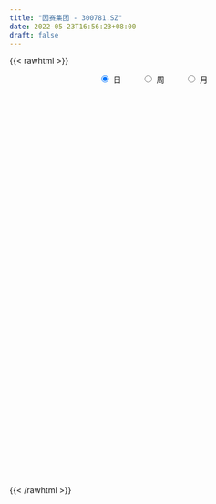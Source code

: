 ```yaml
---
title: "因赛集团 - 300781.SZ"
date: 2022-05-23T16:56:23+08:00
draft: false
---
```

{{< rawhtml >}}
    <div style="text-align: center">
        <label style="padding: 1rem;"><input style="margin-right: .5rem" type="radio" name="period" value="D" checked onclick="period_change(this)">日</label>
        <label style="padding: 1rem;"><input style="margin-right: .5rem" type="radio" name="period" value="W" onclick="period_change(this)">周</label>
        <label style="padding: 1rem;"><input style="margin-right: .5rem" type="radio" name="period" value="M" onclick="period_change(this)">月</label>
    </div>
    <div id="chart" style="height: 700px;"></div> 
    <script type="text/javascript">
        const D_v = [14647.26,13770.0,22452.0,18645.0,16822.53,12594.0,15016.0,22518.0,17051.0,24696.0,28380.0,22746.0,19597.0,20198.0,33618.0,51753.41,31594.0,21799.0,14322.0,20525.98,37368.24,63000.0,47942.08,36776.9,56245.88,36633.9,60465.2,71823.3,46840.37,34443.35,35597.4,25760.66,15380.9,26056.23,17090.8,17705.38,17744.81,19930.24,19584.76,22966.47,22444.14,14488.98,18751.26,26286.87,26888.29,67383.14,49041.2,34775.73,16958.8,19161.9,20157.1,37190.8,19161.06,15099.11,20490.2,12823.0,13852.7,12109.6,13905.1,11266.0,14078.4,12099.4,15223.42,13882.21,15981.3,13278.7,14017.07,14603.6,15443.06,20443.86,21484.8,14910.7,18925.5,13326.16,12282.1,14527.36,16449.3,47339.57,47294.34,33261.32,25462.75,23284.78,22954.08,23861.31,40525.5,26447.1,19484.4,13648.7,17881.72,10909.1,35510.6,21530.29,13127.0,27779.63,17766.53,18200.53,9009.7,14260.8,21502.9,29330.8,41692.98,59694.83,28754.5,51807.5,42045.8,29833.7,23940.43,44575.97,43106.66,85829.5,61471.6,35601.6,36331.9,97577.47,163785.8,103402.3,134149.8,103257.58,84190.3,88175.5,99564.14,71710.2,69806.4,53976.1,51458.9,67437.35,49447.0,84427.72,66195.12,62644.82,38458.0,46360.8,75202.8,41483.9,31632.5,31364.29,39410.19,43464.51,41405.59,38247.1,39313.94,26157.9,16295.9,21292.0,24901.6,38404.2,96341.4,91777.7,83519.14,53482.0,41954.7,34722.41,39360.5,44388.7,40471.6,29790.1,24232.0,22498.5,45429.49,29210.04,93696.6,57632.5,38230.1,38451.0,34372.3,168172.68,112078.2,90811.5,79661.73,73629.45,65545.64,36204.7,52481.8,37944.99,23533.1,39808.5,28423.7,36261.7,32458.14,25458.29,30003.4,32423.4,27970.5,48185.3,33813.0,30664.7,23222.0,30221.7,17836.9,22081.1,35301.9,23846.24,32920.3,18091.8,23812.0,18483.89,18114.74,17013.2,18434.94,17713.5,19553.9,28319.4,20293.2,16908.8,17523.5,18619.7,19034.1,19451.6,17660.1,15583.4,20815.8,17880.5,13828.8,40043.9,26220.8,46268.5,37154.09,28477.29,31358.94,31721.24,20412.2,23151.9,18248.3,14482.8,12736.6,9703.2,23190.2,13725.2,13265.3,12734.3,14409.7,10888.1,21229.42,20955.9,23919.72,18583.1,21660.2,15999.5,45760.23,70733.83,50833.03,44037.86,44935.34,25663.3,69276.69,147054.54,80511.44,51294.79,41341.97,41235.08]
const D_histogram = [0.0,-0.0220553846,0.0045367486,-0.0275142826,-0.0195930795,-0.0325672159,-0.0167150183,0.0070946865,0.0346340701,0.0757265519,0.1249463233,0.1401339661,0.1034681957,0.0977379371,0.1345068781,0.1265840523,0.0951859105,0.0549126905,0.0326203818,0.0315183942,0.0305631088,0.077830619,0.1022520561,0.0878663931,0.0956597643,0.0931154196,0.1178361065,0.1842467577,0.182903673,0.159169044,0.0699507745,-0.0072924105,-0.0474369428,-0.1272102143,-0.1565126205,-0.2097239589,-0.222323039,-0.1955364259,-0.1469366845,-0.1226155691,-0.1310999061,-0.1345136099,-0.1061838314,-0.0592009325,-0.0494415039,0.0214655492,0.0241863209,-0.0243247969,-0.0602289382,-0.0721719565,-0.075325983,-0.1536826501,-0.1911158762,-0.2470880735,-0.3386244155,-0.3530694286,-0.3240149087,-0.2640130782,-0.2005594381,-0.1454696196,-0.1364690252,-0.1418389866,-0.0975372777,-0.0452622189,0.0042677848,0.0328784768,0.0480789463,0.0737512085,0.0406554475,0.071922856,0.1028000614,0.095841867,0.1291331579,0.1390256468,0.1385221848,0.094837346,0.0797679724,0.1330201498,0.2106839656,0.2365557559,0.2453006768,0.243569648,0.2303408593,0.2221993351,0.2516283031,0.2144211248,0.1439293966,0.0967861108,0.0346190784,-0.0031520741,0.0050727975,-0.0170278881,-0.0460896782,-0.0159829049,-0.0211698479,-0.0698560557,-0.1054429107,-0.1785767456,-0.1286901007,-0.0384799705,0.0353486337,0.0834716511,0.0853283724,0.1721280808,0.2006504106,0.2232401064,0.2219112211,0.1802656255,0.1176752727,0.1406965314,0.0697075512,-0.0438792105,-0.116846064,0.1077724011,0.2637457732,0.3513236266,0.384259014,0.3937449403,0.3303407855,0.2716846251,0.296317594,0.2161109838,0.0853921385,0.0024232113,-0.1056235742,-0.1028685624,-0.163954012,-0.1025715585,-0.1435493364,-0.243656517,-0.2888678892,-0.2940904824,-0.2279942737,-0.2075722485,-0.1985064279,-0.1621197269,-0.1209957776,-0.0666572682,-0.1356443985,-0.145901506,-0.2046313857,-0.2710526471,-0.2941608333,-0.286324872,-0.2422593076,-0.1568219091,0.0078611101,0.1497452122,0.213400752,0.1833575275,0.1365860442,0.0942336764,0.0994143628,-0.0026801194,-0.1366602271,-0.2347892677,-0.2741358566,-0.3077746811,-0.2549608496,-0.1954581905,-0.0055251618,0.1177307549,0.1682144264,0.1292127272,0.1303235055,0.2564144772,0.334307264,0.3707633734,0.3867879382,0.4099828103,0.3187352201,0.240862632,0.0619492062,-0.0408688822,-0.12560856,-0.3046931173,-0.3956208746,-0.5156082802,-0.5136038559,-0.4602370263,-0.3904657264,-0.2959492295,-0.2316845868,-0.2230453847,-0.1987996925,-0.1994134109,-0.1634295431,-0.1717530557,-0.1604328892,-0.1191592621,-0.1573681023,-0.1390105768,-0.1828466968,-0.1895595691,-0.2060437262,-0.189027995,-0.1508381659,-0.1272002478,-0.0970398167,-0.0826582096,-0.1170225748,-0.1626410468,-0.1455427406,-0.1152264383,-0.1258152063,-0.1733259971,-0.1511102513,-0.0994131479,-0.0406556385,0.0176251634,0.0744263569,0.1111984994,0.1083468315,0.148847172,0.1668322927,0.2261799764,0.2420941058,0.2396097247,0.2430465759,0.251375153,0.2138969886,0.1447179624,0.0557752043,0.0330088154,-0.0135316598,-0.0361266332,-0.1151983612,-0.1212382016,-0.0904827746,-0.0642360508,-0.0860789724,-0.1086425467,-0.2138285135,-0.2709872488,-0.2925149258,-0.3384159533,-0.256017338,-0.1901127377,-0.0705592421,0.0784284986,0.1357678538,0.1502174563,0.1909297588,0.1893740952,0.3939100907,0.4785987204,0.4832771786,0.4492236051,0.3910166409,0.3523779073]
const D_fast = [0.0,-0.0275692308,0.0001570896,-0.0387725122,-0.035749579,-0.0568655194,-0.0451920764,-0.0196087,0.0165892012,0.0766133209,0.1570696731,0.2072908075,0.196492086,0.2151963117,0.2855919721,0.3093151594,0.3017134952,0.2751684479,0.2610312347,0.2678088456,0.2744943374,0.3412195024,0.3912039535,0.3987848887,0.430493201,0.4512277112,0.5054074248,0.6178797653,0.6622625989,0.6783202309,0.6065896551,0.5275233674,0.4755195994,0.3639437743,0.2955132131,0.1898708849,0.121691045,0.0995935517,0.1114591219,0.105126345,0.0638670316,0.0268249253,0.0286087459,0.0607914117,0.0581904643,0.1344639048,0.1432312566,0.0886389397,0.0376775638,0.0076915563,-0.0142939658,-0.1310712956,-0.2162834907,-0.3340277063,-0.5102201522,-0.6129325225,-0.6648817298,-0.6708831688,-0.6575693883,-0.6388469746,-0.6639636366,-0.7047933445,-0.6848759551,-0.6439164511,-0.5933195012,-0.55648919,-0.5292689839,-0.4851589195,-0.5080908187,-0.4588426962,-0.4022654754,-0.3852632031,-0.3196886227,-0.2750397221,-0.240912638,-0.2608881402,-0.2560155208,-0.1695083059,-0.0391734987,0.0458372306,0.1159073207,0.1750687039,0.21942513,0.2668334395,0.3591694833,0.3755675862,0.3410582071,0.3181114491,0.2645991863,0.2260400152,0.2355330862,0.2091754286,0.168591219,0.194702266,0.184222861,0.1180726393,0.0561250566,-0.0616529646,-0.0439388449,0.0366512926,0.1193170552,0.1883079854,0.2114967998,0.3413285285,0.4200134609,0.4984131833,0.5525621033,0.5559829141,0.5228113794,0.5810067709,0.5274446786,0.4028881142,0.3007097448,0.5522713101,0.7741811256,0.9495898855,1.0785900264,1.1865121878,1.2056932294,1.2149582253,1.3136705927,1.2874917284,1.1781209177,1.0957577934,0.9613051143,0.9383429856,0.836269033,0.8720085968,0.7951434848,0.6341221749,0.5166938305,0.4379486166,0.4470462569,0.41557522,0.3750144336,0.3708712028,0.3817462078,0.4194204001,0.3165221702,0.2697896862,0.1599019601,0.025717537,-0.0709308577,-0.1346761143,-0.1511753768,-0.1049434556,0.0617048411,0.2410252463,0.3580309741,0.3738271315,0.3612021593,0.3424082106,0.3724424877,0.2696779756,0.1015328111,-0.0552935464,-0.1631740994,-0.2737565943,-0.2846829752,-0.2740448637,-0.0854931254,0.06719548,0.1597327581,0.1530342407,0.1867258954,0.3769204864,0.5383900892,0.6675370419,0.7802585913,0.905949166,0.8943853807,0.8767284506,0.7133023265,0.6002670175,0.4841251997,0.228867363,0.0390343871,-0.2098550885,-0.3362516282,-0.3979440553,-0.4257891869,-0.4052599974,-0.3989165013,-0.4460386454,-0.4714928763,-0.5219599475,-0.5268334654,-0.578095242,-0.6068832978,-0.5953994862,-0.672950352,-0.6893454707,-0.7788932649,-0.8329960295,-0.9009911182,-0.9312323857,-0.9307520981,-0.938914242,-0.9330137651,-0.9392967103,-1.0029167192,-1.0891954529,-1.1084828318,-1.1069731391,-1.1490157087,-1.2398579988,-1.2554198159,-1.2285759994,-1.1799823996,-1.1172953069,-1.0418875242,-0.9773157569,-0.9530807169,-0.8753685833,-0.8156753894,-0.6997827117,-0.6233450558,-0.5659270057,-0.5017285105,-0.4305561452,-0.4145600625,-0.4475595981,-0.5225585551,-0.5370727402,-0.5869961303,-0.6186227621,-0.7264940803,-0.7628434711,-0.7547087378,-0.7445210266,-0.7878836914,-0.8376079023,-0.9962509974,-1.121156545,-1.2158129535,-1.3463179692,-1.3279236884,-1.3095472726,-1.2076335875,-1.0390387222,-0.9477574035,-0.895753437,-0.8073086947,-0.7615208346,-0.4585073164,-0.2541690065,-0.1286712537,-0.050418926,-0.0108717299,0.0385840133]
const D_slow = [0.0,-0.0055138462,-0.004379659,-0.0112582296,-0.0161564995,-0.0242983035,-0.0284770581,-0.0267033865,-0.0180448689,0.000886769,0.0321233498,0.0671568414,0.0930238903,0.1174583746,0.1510850941,0.1827311072,0.2065275848,0.2202557574,0.2284108528,0.2362904514,0.2439312286,0.2633888834,0.2889518974,0.3109184957,0.3348334367,0.3581122916,0.3875713183,0.4336330077,0.4793589259,0.5191511869,0.5366388806,0.5348157779,0.5229565422,0.4911539886,0.4520258335,0.3995948438,0.344014084,0.2951299776,0.2583958064,0.2277419142,0.1949669377,0.1613385352,0.1347925773,0.1199923442,0.1076319682,0.1129983555,0.1190449358,0.1129637365,0.097906502,0.0798635129,0.0610320171,0.0226113546,-0.0251676145,-0.0869396328,-0.1715957367,-0.2598630939,-0.340866821,-0.4068700906,-0.4570099501,-0.493377355,-0.5274946113,-0.562954358,-0.5873386774,-0.5986542321,-0.5975872859,-0.5893676668,-0.5773479302,-0.5589101281,-0.5487462662,-0.5307655522,-0.5050655368,-0.4811050701,-0.4488217806,-0.4140653689,-0.3794348227,-0.3557254862,-0.3357834931,-0.3025284557,-0.2498574643,-0.1907185253,-0.1293933561,-0.0685009441,-0.0109157293,0.0446341045,0.1075411803,0.1611464614,0.1971288106,0.2213253383,0.2299801079,0.2291920893,0.2304602887,0.2262033167,0.2146808971,0.2106851709,0.2053927089,0.187928695,0.1615679673,0.1169237809,0.0847512558,0.0751312631,0.0839684216,0.1048363343,0.1261684274,0.1692004476,0.2193630503,0.2751730769,0.3306508822,0.3757172885,0.4051361067,0.4403102396,0.4577371274,0.4467673247,0.4175558087,0.444498909,0.5104353523,0.598266259,0.6943310125,0.7927672475,0.8753524439,0.9432736002,1.0173529987,1.0713807446,1.0927287792,1.0933345821,1.0669286885,1.0412115479,1.0002230449,0.9745801553,0.9386928212,0.8777786919,0.8055617197,0.732039099,0.6750405306,0.6231474685,0.5735208615,0.5329909298,0.5027419854,0.4860776683,0.4521665687,0.4156911922,0.3645333458,0.296770184,0.2232299757,0.1516487577,0.0910839308,0.0518784535,0.053843731,0.0912800341,0.1446302221,0.190469604,0.224616115,0.2481745341,0.2730281248,0.272358095,0.2381930382,0.1794957213,0.1109617571,0.0340180869,-0.0297221256,-0.0785866732,-0.0799679636,-0.0505352749,-0.0084816683,0.0238215135,0.0564023899,0.1205060092,0.2040828252,0.2967736685,0.3934706531,0.4959663557,0.5756501607,0.6358658187,0.6513531202,0.6411358997,0.6097337597,0.5335604803,0.4346552617,0.3057531917,0.1773522277,0.0622929711,-0.0353234605,-0.1093107679,-0.1672319146,-0.2229932607,-0.2726931839,-0.3225465366,-0.3634039224,-0.4063421863,-0.4464504086,-0.4762402241,-0.5155822497,-0.5503348939,-0.5960465681,-0.6434364604,-0.6949473919,-0.7422043907,-0.7799139322,-0.8117139941,-0.8359739483,-0.8566385007,-0.8858941444,-0.9265544061,-0.9629400913,-0.9917467008,-1.0232005024,-1.0665320017,-1.1043095645,-1.1291628515,-1.1393267611,-1.1349204703,-1.1163138811,-1.0885142562,-1.0614275483,-1.0242157553,-0.9825076822,-0.9259626881,-0.8654391616,-0.8055367304,-0.7447750864,-0.6819312982,-0.6284570511,-0.5922775605,-0.5783337594,-0.5700815556,-0.5734644705,-0.5824961288,-0.6112957191,-0.6416052695,-0.6642259632,-0.6802849759,-0.701804719,-0.7289653556,-0.782422484,-0.8501692962,-0.9232980276,-1.0079020159,-1.0719063504,-1.1194345349,-1.1370743454,-1.1174672208,-1.0835252573,-1.0459708933,-0.9982384535,-0.9508949297,-0.8524174071,-0.732767727,-0.6119484323,-0.499642531,-0.4018883708,-0.313793894]
const D_data = [['2021-05-12', 20.0959, 20.2341, 19.7043, 20.4721],['2021-05-13', 20.0191, 19.8885, 19.8885, 20.4184],['2021-05-14', 20.1266, 20.5029, 20.1266, 21.0481],['2021-05-17', 20.357, 19.7426, 19.5967, 20.6411],['2021-05-18', 19.6966, 20.1573, 19.543, 20.618],['2021-05-19', 20.1496, 19.8578, 19.8271, 20.1573],['2021-05-20', 19.8578, 20.2034, 19.7043, 20.3109],['2021-05-21', 20.9406, 20.403, 20.3954, 21.4243],['2021-05-24', 19.7887, 20.6027, 19.7657, 20.8868],['2021-05-25', 20.8715, 21.002, 20.1957, 21.1786],['2021-05-26', 20.7716, 21.432, 20.7716, 21.4935],['2021-05-27', 21.3322, 21.2938, 21.0404, 21.5626],['2021-05-28', 21.1479, 20.6948, 20.6027, 21.2554],['2021-05-31', 20.81, 21.0634, 20.5105, 21.4013],['2021-06-01', 21.1249, 21.7929, 20.9252, 21.9158],['2021-06-02', 22.5839, 21.4397, 21.2554, 23.7971],['2021-06-03', 21.9004, 21.1556, 20.9713, 22.031],['2021-06-04', 20.9482, 20.9406, 20.6795, 21.2477],['2021-06-07', 20.9482, 21.0634, 20.81, 21.1095],['2021-06-08', 21.0634, 21.3245, 20.7332, 21.4935],['2021-06-09', 22.0, 21.38, 21.28, 22.01],['2021-06-10', 22.4, 22.19, 21.94, 23.6],['2021-06-11', 21.97, 22.21, 21.5, 22.68],['2021-06-15', 22.15, 21.87, 21.09, 22.15],['2021-06-16', 22.3, 22.25, 22.01, 23.5],['2021-06-17', 21.72, 22.26, 21.6, 22.29],['2021-06-18', 22.11, 22.8, 21.65, 23.31],['2021-06-21', 22.46, 23.75, 22.39, 24.62],['2021-06-22', 23.52, 23.29, 23.11, 24.18],['2021-06-23', 23.15, 23.15, 22.89, 23.54],['2021-06-24', 23.22, 22.19, 22.18, 23.22],['2021-06-25', 22.38, 21.99, 21.75, 22.4],['2021-06-28', 21.9, 22.19, 21.67, 22.2],['2021-06-29', 22.14, 21.37, 21.35, 22.2],['2021-06-30', 21.38, 21.66, 21.36, 21.8],['2021-07-01', 21.8, 21.05, 20.99, 21.83],['2021-07-02', 21.5, 21.26, 21.14, 21.77],['2021-07-05', 21.01, 21.67, 21.01, 21.78],['2021-07-06', 21.67, 22.05, 21.5, 22.07],['2021-07-07', 22.08, 21.87, 21.75, 22.6],['2021-07-08', 21.8, 21.43, 21.2, 22.06],['2021-07-09', 21.2, 21.38, 21.18, 21.5],['2021-07-12', 21.33, 21.77, 21.33, 21.91],['2021-07-13', 21.68, 22.16, 21.52, 22.3],['2021-07-14', 22.16, 21.82, 21.82, 22.5],['2021-07-15', 21.8, 22.81, 21.69, 23.44],['2021-07-16', 22.78, 22.19, 22.02, 23.46],['2021-07-19', 21.81, 21.44, 21.02, 21.81],['2021-07-20', 21.13, 21.35, 21.01, 21.39],['2021-07-21', 21.35, 21.48, 21.2, 21.85],['2021-07-22', 21.51, 21.5, 21.3, 21.8],['2021-07-23', 21.4, 20.25, 20.2, 21.5],['2021-07-26', 20.23, 20.31, 19.79, 20.54],['2021-07-27', 20.29, 19.64, 19.6, 20.43],['2021-07-28', 19.61, 18.54, 18.33, 19.88],['2021-07-29', 18.6, 18.91, 18.6, 19.13],['2021-07-30', 19.0, 19.18, 18.71, 19.3],['2021-08-02', 19.01, 19.52, 18.81, 19.66],['2021-08-03', 19.32, 19.65, 19.31, 19.88],['2021-08-04', 19.68, 19.66, 19.47, 19.86],['2021-08-05', 19.78, 19.07, 19.05, 19.8],['2021-08-06', 18.93, 18.71, 18.55, 19.24],['2021-08-09', 18.51, 19.26, 18.5, 19.34],['2021-08-10', 19.29, 19.48, 19.12, 19.58],['2021-08-11', 19.35, 19.62, 19.19, 19.85],['2021-08-12', 19.51, 19.5, 19.41, 19.78],['2021-08-13', 19.3, 19.4, 19.08, 19.66],['2021-08-16', 19.38, 19.61, 19.2, 19.68],['2021-08-17', 19.65, 18.82, 18.81, 19.66],['2021-08-18', 18.95, 19.59, 18.95, 19.61],['2021-08-19', 19.52, 19.75, 19.52, 20.12],['2021-08-20', 19.58, 19.35, 19.12, 19.67],['2021-08-23', 19.16, 19.95, 19.16, 19.95],['2021-08-24', 19.96, 19.82, 19.63, 19.99],['2021-08-25', 19.63, 19.77, 19.63, 20.09],['2021-08-26', 19.74, 19.15, 19.15, 19.75],['2021-08-27', 19.17, 19.37, 18.85, 19.47],['2021-08-30', 20.15, 20.37, 20.15, 21.17],['2021-08-31', 20.21, 21.13, 20.21, 21.98],['2021-09-01', 21.0, 20.91, 20.66, 21.76],['2021-09-02', 20.89, 20.96, 20.41, 21.12],['2021-09-03', 21.12, 21.03, 20.71, 21.29],['2021-09-06', 21.15, 21.03, 20.93, 21.7],['2021-09-07', 20.9, 21.22, 20.76, 21.3],['2021-09-08', 21.3, 21.95, 21.17, 22.18],['2021-09-09', 21.65, 21.3, 21.21, 21.76],['2021-09-10', 21.11, 20.76, 20.72, 21.53],['2021-09-13', 20.7, 20.86, 20.54, 21.14],['2021-09-14', 21.08, 20.46, 20.38, 21.1],['2021-09-15', 20.38, 20.54, 20.21, 20.75],['2021-09-16', 20.58, 21.07, 20.39, 21.93],['2021-09-17', 21.0, 20.68, 20.21, 21.0],['2021-09-22', 20.3, 20.46, 19.94, 20.67],['2021-09-23', 20.66, 21.21, 20.48, 21.7],['2021-09-24', 21.52, 20.85, 20.73, 21.52],['2021-09-27', 20.65, 20.15, 19.87, 20.85],['2021-09-28', 20.0, 20.04, 19.85, 20.21],['2021-09-29', 20.0, 19.18, 19.18, 20.2],['2021-09-30', 19.33, 20.55, 19.32, 20.67],['2021-10-08', 20.8, 21.38, 20.68, 21.65],['2021-10-11', 21.35, 21.63, 21.22, 22.08],['2021-10-12', 22.17, 21.7, 21.49, 23.38],['2021-10-13', 21.57, 21.34, 21.26, 22.1],['2021-10-14', 21.7, 22.77, 21.17, 22.95],['2021-10-15', 22.4, 22.53, 22.2, 23.18],['2021-10-18', 22.96, 22.8, 22.11, 22.99],['2021-10-19', 22.8, 22.78, 22.42, 23.24],['2021-10-20', 22.78, 22.37, 22.25, 23.75],['2021-10-21', 22.52, 22.0, 21.7, 22.88],['2021-10-22', 22.3, 23.13, 22.17, 24.24],['2021-10-25', 22.92, 21.97, 21.7, 23.0],['2021-10-26', 21.95, 21.01, 21.0, 21.95],['2021-10-27', 21.9, 21.01, 20.88, 22.1],['2021-10-28', 20.98, 25.21, 20.88, 25.21],['2021-10-29', 24.88, 25.6, 24.13, 26.6],['2021-11-01', 25.6, 25.73, 24.62, 25.96],['2021-11-02', 25.68, 25.76, 25.08, 27.82],['2021-11-03', 26.07, 26.0, 24.99, 27.13],['2021-11-04', 25.26, 25.35, 24.92, 25.76],['2021-11-05', 25.34, 25.45, 25.03, 26.17],['2021-11-08', 25.11, 26.77, 25.02, 26.77],['2021-11-09', 26.27, 25.66, 25.3, 26.27],['2021-11-10', 25.14, 24.73, 24.01, 25.14],['2021-11-11', 24.68, 24.94, 24.25, 25.2],['2021-11-12', 24.94, 24.22, 24.22, 25.17],['2021-11-15', 24.29, 25.39, 24.28, 25.57],['2021-11-16', 25.39, 24.47, 24.4, 25.39],['2021-11-17', 24.41, 26.04, 24.37, 26.88],['2021-11-18', 25.65, 24.85, 24.65, 26.35],['2021-11-19', 24.81, 23.7, 23.01, 24.81],['2021-11-22', 23.61, 23.9, 23.23, 23.9],['2021-11-23', 24.26, 24.14, 23.2, 24.33],['2021-11-24', 24.44, 25.09, 23.66, 25.99],['2021-11-25', 25.39, 24.67, 24.45, 25.47],['2021-11-26', 24.52, 24.53, 24.26, 25.25],['2021-11-29', 24.03, 24.93, 23.4, 25.09],['2021-11-30', 24.93, 25.16, 24.53, 25.45],['2021-12-01', 25.18, 25.58, 24.61, 25.78],['2021-12-02', 25.42, 23.98, 23.9, 25.65],['2021-12-03', 23.97, 24.45, 23.97, 25.76],['2021-12-06', 24.28, 23.57, 23.28, 25.17],['2021-12-07', 23.68, 22.99, 22.8, 23.8],['2021-12-08', 22.99, 23.1, 22.68, 23.48],['2021-12-09', 23.13, 23.24, 22.96, 23.8],['2021-12-10', 23.41, 23.64, 23.01, 23.88],['2021-12-13', 23.67, 24.36, 23.51, 24.66],['2021-12-14', 24.25, 25.98, 24.25, 26.45],['2021-12-15', 25.6, 26.6, 25.59, 27.2],['2021-12-16', 26.6, 26.34, 26.0, 27.97],['2021-12-17', 27.2, 25.44, 25.01, 27.32],['2021-12-20', 25.48, 25.18, 25.0, 26.3],['2021-12-21', 24.9, 25.12, 24.9, 25.87],['2021-12-22', 25.13, 25.73, 24.91, 26.07],['2021-12-23', 25.43, 24.2, 24.16, 25.61],['2021-12-24', 24.48, 23.14, 23.04, 24.78],['2021-12-27', 23.22, 22.84, 22.2, 23.28],['2021-12-28', 22.78, 23.02, 22.78, 23.38],['2021-12-29', 23.03, 22.67, 22.42, 23.03],['2021-12-30', 22.7, 23.58, 22.7, 24.27],['2021-12-31', 23.9, 23.78, 23.27, 24.1],['2022-01-04', 24.5, 26.0, 23.85, 27.1],['2022-01-05', 25.98, 26.05, 25.22, 26.3],['2022-01-06', 26.26, 25.72, 25.59, 26.6],['2022-01-07', 25.71, 24.75, 24.56, 26.54],['2022-01-10', 24.8, 25.26, 23.89, 25.65],['2022-01-11', 25.53, 27.34, 25.53, 30.31],['2022-01-12', 28.1, 27.55, 26.44, 28.3],['2022-01-13', 28.02, 27.66, 27.45, 28.97],['2022-01-14', 27.49, 27.9, 27.07, 28.84],['2022-01-17', 27.83, 28.48, 26.88, 28.68],['2022-01-18', 28.0, 27.23, 27.0, 28.48],['2022-01-19', 27.0, 27.25, 26.72, 28.04],['2022-01-20', 27.23, 25.5, 25.4, 27.4],['2022-01-21', 25.5, 25.79, 25.26, 26.77],['2022-01-24', 25.4, 25.53, 25.11, 25.92],['2022-01-25', 25.63, 23.54, 23.54, 25.66],['2022-01-26', 24.14, 23.7, 23.15, 24.37],['2022-01-27', 23.73, 22.45, 22.38, 23.93],['2022-01-28', 22.63, 23.28, 22.55, 23.6],['2022-02-07', 23.89, 23.7, 22.87, 24.35],['2022-02-08', 23.82, 23.9, 23.19, 24.0],['2022-02-09', 24.04, 24.37, 23.63, 24.45],['2022-02-10', 24.26, 24.19, 23.8, 24.45],['2022-02-11', 25.12, 23.48, 23.1, 25.66],['2022-02-14', 23.05, 23.56, 22.9, 23.8],['2022-02-15', 23.4, 23.11, 22.7, 23.79],['2022-02-16', 23.27, 23.47, 23.12, 23.65],['2022-02-17', 23.58, 22.8, 22.67, 23.58],['2022-02-18', 22.71, 22.86, 22.45, 22.94],['2022-02-21', 22.74, 23.2, 22.66, 23.38],['2022-02-22', 23.06, 22.03, 21.88, 23.14],['2022-02-23', 22.15, 22.49, 22.15, 22.59],['2022-02-24', 22.3, 21.43, 21.01, 22.66],['2022-02-25', 21.7, 21.52, 21.42, 21.99],['2022-02-28', 21.76, 21.08, 20.69, 21.78],['2022-03-01', 21.0, 21.24, 20.93, 21.35],['2022-03-02', 21.08, 21.41, 21.0, 21.58],['2022-03-03', 21.63, 21.17, 20.95, 21.64],['2022-03-04', 21.17, 21.19, 20.91, 21.4],['2022-03-07', 21.19, 20.92, 20.6, 21.32],['2022-03-08', 20.71, 20.05, 19.95, 21.07],['2022-03-09', 20.18, 19.45, 18.82, 20.2],['2022-03-10', 19.75, 19.9, 19.75, 20.27],['2022-03-11', 19.61, 19.95, 19.27, 20.04],['2022-03-14', 19.95, 19.25, 19.15, 19.95],['2022-03-15', 19.18, 18.36, 18.36, 19.29],['2022-03-16', 18.65, 18.88, 18.12, 18.98],['2022-03-17', 19.07, 19.19, 19.01, 19.44],['2022-03-18', 19.16, 19.36, 19.08, 19.44],['2022-03-21', 19.36, 19.5, 19.24, 19.68],['2022-03-22', 19.5, 19.67, 19.16, 19.7],['2022-03-23', 19.68, 19.59, 19.37, 19.72],['2022-03-24', 19.5, 19.12, 19.08, 19.5],['2022-03-25', 19.2, 19.72, 19.2, 20.36],['2022-03-28', 19.39, 19.58, 19.21, 20.04],['2022-03-29', 19.65, 20.33, 19.6, 20.9],['2022-03-30', 20.33, 20.05, 19.76, 20.34],['2022-03-31', 19.98, 19.93, 19.73, 20.24],['2022-04-01', 19.85, 20.09, 19.6, 20.42],['2022-04-06', 19.92, 20.28, 19.91, 20.76],['2022-04-07', 20.2, 19.72, 19.67, 20.37],['2022-04-08', 19.6, 19.09, 18.93, 19.88],['2022-04-11', 19.23, 18.41, 18.3, 19.23],['2022-04-12', 18.57, 18.89, 18.29, 18.9],['2022-04-13', 18.93, 18.33, 18.19, 18.94],['2022-04-14', 18.25, 18.34, 18.25, 18.69],['2022-04-15', 18.3, 17.21, 17.1, 18.54],['2022-04-18', 17.27, 17.71, 16.77, 17.74],['2022-04-19', 17.6, 18.06, 17.6, 18.19],['2022-04-20', 18.27, 18.0, 17.77, 18.45],['2022-04-21', 17.7, 17.25, 17.21, 18.1],['2022-04-22', 17.25, 16.94, 16.83, 17.34],['2022-04-25', 16.89, 15.32, 15.32, 16.89],['2022-04-26', 15.35, 15.17, 14.94, 15.85],['2022-04-27', 13.84, 15.05, 13.84, 15.09],['2022-04-28', 14.82, 14.17, 14.06, 15.09],['2022-04-29', 14.36, 15.49, 14.36, 15.68],['2022-05-05', 15.45, 15.35, 14.86, 15.5],['2022-05-06', 14.86, 16.26, 14.69, 16.75],['2022-05-09', 17.33, 17.2, 16.13, 17.88],['2022-05-10', 16.32, 16.54, 16.15, 16.63],['2022-05-11', 16.3, 16.16, 16.13, 16.72],['2022-05-12', 15.95, 16.63, 15.8, 16.9],['2022-05-13', 16.46, 16.22, 16.13, 16.68],['2022-05-16', 16.29, 19.46, 16.25, 19.46],['2022-05-17', 19.86, 18.98, 18.8, 21.35],['2022-05-18', 19.28, 18.51, 18.35, 19.65],['2022-05-19', 18.09, 18.24, 17.56, 18.37],['2022-05-20', 18.44, 17.96, 17.81, 18.48],['2022-05-23', 18.1, 18.19, 17.84, 18.4]]
const W_v = [260.28,3188.55,542070.0599999999,591397.24,368250.55,239594.0,216177.85,190805.39,181160.54,352728.47,208706.22,262633.79,213233.13,156552.87,132005.17,281979.96,359150.85,40479.66,205159.42,201911.05,93704.73,102799.15,114185.41,197536.65,124535.03,91611.59,118139.77,169439.19,244838.0,121958.59,133612.28,284314.33,119615.66,64147.52,88800.77,75677.19,108317.94,90811.66,66719.02,84382.66,73629.73,65026.43,48490.85,49980.75,51840.48,73887.84,142350.02,87689.33,188681.98,201675.61,70773.1,207560.56,178203.4,255816.07,72565.38,88653.22,166139.6,145999.64,115139.05,137607.85,150510.16,51349.7,54042.7,67225.54,125439.76,196340.99,187306.31,104283.51,24835.6,7215.0,110351.56,620074.49,687555.5299999999,653108.47,465652.47,333969.01,259299.27,245599.42,261118.56,262403.36,155000.84,94653.08,146427.0,177893.88,384722.6800000001,336123.22,280085.88,138082.6,71020.66,145637.76,186556.66,212079.27,137747.08,129728.59,104944.0,131802.27,242162.27,168084.0,97310.4,23625.0,78454.01,85595.53,112470.0,158962.41,183158.3,190121.88,214465.08,93978.12,99414.59,188350.76,128244.33,81426.07,63458.5,72382.7,86886.02,75510.42,176642.76,133272.39,99480.41,58673.16,62973.93,29330.8,223995.61,227286.26,394768.37,513175.48,346515.74,330152.01,233138.0,193891.68,127961.34,363524.44,200897.91,151160.13,228010.2,485096.41,265806.58,160485.14,164040.89,135758.3,132241.34,95858.77,102788.8,92289.0,108152.4,169479.62,75285.34,78361.1,65022.6,106348.34,61759.73,236203.36,389479.4300000001,41235.08]
const W_histogram = [0.0,0.6992501425,1.6960997966,1.9798213,2.0530337269,1.7313768305,1.2410308581,0.7837229041,0.4626169219,0.3114217383,0.0613755852,0.0061676527,-0.2630899083,-0.3646857805,-0.3598430083,-0.2925385005,-0.2312567571,-0.2389639222,-0.0884099387,-0.3126482421,-0.5042395931,-0.7882882602,-0.7641540312,-0.8130806268,-0.7612795516,-0.8079218626,-0.7031942277,-0.5824319631,-0.3938387628,-0.4598367819,-0.2949561551,-0.098948168,-0.0419195802,-0.1449727537,-0.3723237928,-0.4983663771,-0.425653472,-0.5752981368,-0.4901384855,-0.5667970599,-0.6436900909,-0.6422310894,-0.6613298475,-0.6061192782,-0.5262866206,-0.3877772456,-0.1940424372,-0.0260208231,0.2285803815,0.1196401143,0.064218437,0.1989006739,0.3138158094,0.3419489123,0.3178188375,0.3320349712,0.4174574897,0.3157711315,0.3287060248,0.3867459563,0.3530293548,0.2842326529,0.2155140452,0.2239584913,0.2665783426,0.1709641233,0.2736363849,0.2338833106,0.1250272619,0.090503621,0.197774971,1.4306846264,2.3926648853,2.350253133,1.6933114983,1.2345552277,0.7404189321,0.4105283552,0.219054935,-0.4602654326,-1.0078344079,-1.3560644574,-1.7025669622,-1.718685423,-1.5739281638,-1.4901337896,-1.4837728745,-1.4812372117,-1.2970286769,-1.1492411742,-0.909834424,-0.7832336632,-0.5861550241,-0.4185830223,-0.3042921562,-0.144404276,0.030624258,0.0495634457,-0.0167097541,-0.00400042,0.0462926922,0.0835772679,0.1355607155,0.19078749,0.3100409577,0.4191092856,0.425776259,0.3720455364,0.3366724085,0.3579266267,0.2372452244,0.0889082811,-0.0308985935,-0.0524439852,-0.0583770789,-0.0496133743,0.0726766383,0.136378361,0.1718332513,0.2032877436,0.2001283315,0.2470970435,0.3428813834,0.4283600286,0.6212610444,0.7027618721,0.6396419987,0.5330381875,0.4897067787,0.4291145752,0.3133150498,0.3348330413,0.1788754095,0.1070712905,0.1125928455,0.3051570711,0.2684850577,0.0639156211,-0.0623646075,-0.1851432018,-0.3448175218,-0.454005227,-0.5828644043,-0.6744883211,-0.6758067447,-0.6182758439,-0.6128962153,-0.6952486325,-0.7239416955,-0.7911528109,-0.7355045665,-0.6557835726,-0.4500632469,-0.2714920676]
const W_fast = [0.0,0.8740626781,2.2949372814,3.0736141098,3.6600849684,3.7712722797,3.5911840218,3.3298067938,3.1243550421,3.0510152931,2.8163130363,2.762647017,2.4276169789,2.2348496615,2.1497316817,2.1439015643,2.1473691184,2.0799209728,2.2083724716,1.9059721077,1.5883208584,1.1072001263,0.9402958475,0.6880990952,0.5495802825,0.3009575058,0.2298865838,0.2050408577,0.2951743673,0.1142171527,0.2053587406,0.3766296857,0.4231783785,0.2838820167,-0.0365499707,-0.2871841492,-0.3208846121,-0.6143538112,-0.6517287812,-0.8700866206,-1.1079021744,-1.2670009452,-1.4514321652,-1.5477514154,-1.599490413,-1.5579253495,-1.4127011504,-1.2511847419,-0.939438442,-1.0184686806,-1.0578357487,-0.8734283433,-0.6800592554,-0.5664389244,-0.5111142899,-0.4138894133,-0.2241025225,-0.2468460977,-0.1517346983,0.0029917223,0.0575324595,0.0597939208,0.0449538244,0.1093878933,0.2186523303,0.1657791419,0.3368604997,0.355578253,0.2779790198,0.2660812842,0.422796377,2.0133771889,3.5735236691,4.1186752001,3.88506144,3.7349439762,3.4259124137,3.1986539256,3.0619442391,2.2675575134,1.4680299361,0.7807837723,0.0086395269,-0.4371502896,-0.6858750714,-0.9746141445,-1.3391964481,-1.7069700882,-1.8470187226,-1.9865415134,-1.9745933693,-2.0438010243,-1.9932611412,-1.9303348949,-1.8921170679,-1.7683302568,-1.5856456582,-1.5543156091,-1.6247662475,-1.6130570183,-1.5511907331,-1.4930118403,-1.4071382139,-1.3042145669,-1.1074508597,-0.8936052104,-0.7804941723,-0.7412135108,-0.6924185365,-0.5816826617,-0.6430527579,-0.769162631,-0.8966941539,-0.931350542,-0.9518779053,-0.9555175444,-0.8150583722,-0.7172620592,-0.6388488561,-0.5565724279,-0.5096997571,-0.4009567842,-0.2194520985,-0.0268834461,0.3213328308,0.5785241265,0.6753147528,0.7019704885,0.7810657744,0.8277522147,0.7902814517,0.8955077035,0.7842689241,0.7392326278,0.7729023941,1.0417558875,1.0722051385,0.8836146071,0.7417432266,0.5726788319,0.3268001314,0.1041111196,-0.1704641589,-0.4307101559,-0.6009802657,-0.6980183259,-0.8458627511,-1.1020273265,-1.3117058134,-1.5767051314,-1.7049330287,-1.789157928,-1.695953414,-1.5852552516]
const W_slow = [0.0,0.1748125356,0.5988374848,1.0937928098,1.6070512415,2.0398954491,2.3501531637,2.5460838897,2.6617381202,2.7395935547,2.754937451,2.7564793642,2.6907068872,2.599535442,2.50957469,2.4364400648,2.3786258755,2.318884895,2.2967824103,2.2186203498,2.0925604515,1.8954883865,1.7044498787,1.501179722,1.3108598341,1.1088793684,0.9330808115,0.7874728207,0.6890131301,0.5740539346,0.5003148958,0.4755778538,0.4650979587,0.4288547703,0.3357738221,0.2111822278,0.1047688598,-0.0390556744,-0.1615902957,-0.3032895607,-0.4642120834,-0.6247698558,-0.7901023177,-0.9416321372,-1.0732037924,-1.1701481038,-1.2186587131,-1.2251639189,-1.1680188235,-1.1381087949,-1.1220541857,-1.0723290172,-0.9938750648,-0.9083878368,-0.8289331274,-0.7459243846,-0.6415600122,-0.5626172293,-0.4804407231,-0.383754234,-0.2954968953,-0.2244387321,-0.1705602208,-0.114570598,-0.0479260123,-0.0051849815,0.0632241148,0.1216949424,0.1529517579,0.1755776632,0.2250214059,0.5826925625,1.1808587838,1.7684220671,2.1917499417,2.5003887486,2.6854934816,2.7881255704,2.8428893041,2.727822946,2.475864344,2.1368482297,1.7112064891,1.2815351334,0.8880530924,0.515519645,0.1445764264,-0.2257328765,-0.5499900457,-0.8373003393,-1.0647589453,-1.2605673611,-1.4071061171,-1.5117518727,-1.5878249117,-1.6239259807,-1.6162699162,-1.6038790548,-1.6080564933,-1.6090565983,-1.5974834253,-1.5765891083,-1.5426989294,-1.4950020569,-1.4174918175,-1.3127144961,-1.2062704313,-1.1132590472,-1.0290909451,-0.9396092884,-0.8802979823,-0.858070912,-0.8657955604,-0.8789065567,-0.8935008264,-0.90590417,-0.8877350105,-0.8536404202,-0.8106821074,-0.7598601715,-0.7098280886,-0.6480538277,-0.5623334819,-0.4552434747,-0.2999282136,-0.1242377456,0.0356727541,0.168932301,0.2913589957,0.3986376395,0.4769664019,0.5606746622,0.6053935146,0.6321613372,0.6603095486,0.7365988164,0.8037200808,0.8196989861,0.8041078342,0.7578220337,0.6716176533,0.5581163465,0.4124002455,0.2437781652,0.074826479,-0.079742482,-0.2329665358,-0.4067786939,-0.5877641178,-0.7855523205,-0.9694284622,-1.1333743553,-1.2458901671,-1.313763184]
const W_data = [['2019-06-06', 14.951, 17.9352, 14.951, 17.9352],['2019-06-14', 19.7287, 28.8922, 19.7287, 28.8922],['2019-06-21', 31.7784, 38.2442, 31.7784, 40.0075],['2019-06-28', 38.1989, 34.3783, 34.3783, 40.4521],['2019-07-05', 35.4936, 34.5215, 32.63, 36.5712],['2019-07-12', 34.0995, 30.6782, 29.9171, 34.205],['2019-07-19', 30.2185, 27.8674, 27.6639, 32.2381],['2019-07-26', 28.0332, 26.8726, 25.3806, 28.1311],['2019-08-02', 26.9706, 27.3399, 25.2374, 28.1688],['2019-08-09', 27.6262, 28.8847, 26.639, 33.0294],['2019-08-16', 28.5154, 27.0987, 26.6616, 30.1432],['2019-08-23', 27.4303, 29.1334, 26.7596, 30.8968],['2019-08-30', 27.9578, 25.8553, 25.7724, 30.3693],['2019-09-06', 25.471, 27.0761, 25.3278, 27.3549],['2019-09-12', 27.1213, 28.2216, 27.0912, 28.3271],['2019-09-20', 28.3346, 29.2916, 26.7973, 31.6277],['2019-09-27', 28.9224, 29.6986, 27.4981, 33.6624],['2019-09-30', 29.3896, 29.1258, 28.7867, 30.8063],['2019-10-11', 29.4951, 31.6956, 28.1613, 32.0648],['2019-10-18', 31.4996, 26.9587, 26.6918, 32.0874],['2019-10-25', 26.8291, 26.219, 25.6622, 27.2866],['2019-11-01', 26.0054, 23.5345, 23.0159, 26.8062],['2019-11-08', 23.5498, 26.3257, 23.3057, 26.3257],['2019-11-15', 25.1665, 24.9378, 24.8462, 26.9968],['2019-11-22', 25.1665, 25.7766, 24.3277, 26.3028],['2019-11-29', 25.9215, 24.0989, 23.1837, 26.1808],['2019-12-06', 24.2056, 25.6928, 23.5422, 26.0817],['2019-12-13', 25.4563, 26.1122, 25.3267, 27.2256],['2019-12-20', 26.3867, 27.5154, 25.769, 29.2084],['2019-12-27', 26.9206, 24.4039, 22.8405, 27.1646],['2020-01-03', 24.6175, 27.34, 24.0226, 28.9339],['2020-01-10', 26.9053, 28.6212, 26.8367, 30.9472],['2020-01-17', 28.9644, 27.5764, 27.4849, 29.6126],['2020-01-23', 27.5688, 25.4335, 25.2504, 28.0416],['2020-02-07', 22.8939, 22.8253, 20.6061, 23.4888],['2020-02-14', 22.8177, 22.8253, 22.4974, 23.5498],['2020-02-21', 22.8024, 24.8234, 22.8024, 25.7461],['2020-02-28', 24.9759, 21.4297, 21.3839, 25.3648],['2020-03-06', 21.5822, 23.7557, 21.5822, 24.015],['2020-03-13', 23.8014, 21.2924, 20.9874, 24.0074],['2020-03-20', 21.4144, 20.3315, 19.1266, 21.6509],['2020-03-27', 19.8282, 20.5145, 19.5003, 20.934],['2020-04-03', 20.1332, 19.5841, 19.302, 20.1332],['2020-04-10', 19.9044, 19.9807, 19.8282, 20.8654],['2020-04-17', 20.1409, 20.057, 19.5003, 20.8501],['2020-04-24', 20.1714, 20.8577, 19.7977, 21.6509],['2020-04-30', 20.2095, 22.0474, 19.1876, 22.4897],['2020-05-08', 21.7576, 22.444, 21.5822, 23.1837],['2020-05-15', 22.444, 24.5869, 21.6509, 24.9759],['2020-05-22', 24.5869, 20.4002, 20.3239, 26.5545],['2020-05-29', 20.6213, 20.5374, 19.8816, 21.1475],['2020-06-05', 20.7052, 23.0846, 20.7052, 24.1751],['2020-06-12', 22.8024, 23.5727, 22.2609, 25.1665],['2020-06-19', 23.3896, 23.0007, 22.7261, 27.3019],['2020-06-24', 22.8177, 22.4974, 22.4058, 23.2829],['2020-07-03', 22.7185, 23.0998, 22.0398, 23.2295],['2020-07-10', 22.9626, 24.4649, 22.9626, 25.1665],['2020-07-17', 24.3124, 22.2838, 22.2686, 25.8529],['2020-07-24', 22.444, 23.6642, 22.2609, 24.8539],['2020-07-31', 23.4125, 24.648, 22.505, 25.0979],['2020-08-07', 24.9567, 23.8125, 23.4209, 25.8628],['2020-08-14', 23.8509, 23.3134, 22.461, 24.0736],['2020-08-21', 23.4132, 23.1137, 22.7298, 24.1734],['2020-08-28', 23.3441, 24.0736, 22.269, 24.0736],['2020-09-04', 23.943, 24.8261, 23.1905, 25.5326],['2020-09-11', 24.8261, 23.1214, 22.054, 27.245],['2020-09-18', 23.4132, 25.809, 23.0369, 27.1836],['2020-09-25', 26.3235, 24.4115, 23.8048, 26.9302],['2020-09-30', 24.0813, 23.3057, 23.2596, 24.4499],['2020-10-09', 23.4593, 23.9584, 23.4593, 24.0045],['2020-10-16', 24.0275, 26.0778, 23.9968, 26.9609],['2020-10-23', 25.7937, 44.5381, 25.5249, 49.1378],['2020-10-30', 42.3112, 48.7615, 41.405, 49.7751],['2020-11-06', 47.6173, 40.783, 35.2081, 49.9901],['2020-11-13', 39.2933, 33.0887, 32.7124, 42.3803],['2020-11-20', 33.1117, 34.0563, 31.5452, 36.1603],['2020-11-27', 32.7662, 32.1903, 31.2995, 34.8318],['2020-12-04', 32.413, 32.866, 30.7082, 34.0946],['2020-12-11', 32.7508, 33.8412, 31.1075, 34.2789],['2020-12-18', 33.2807, 25.6631, 25.379, 33.511],['2020-12-25', 25.6555, 23.7664, 23.2673, 25.9703],['2020-12-31', 23.7587, 23.2135, 22.6069, 23.7664],['2021-01-08', 23.2212, 20.3954, 19.6121, 23.6128],['2021-01-15', 20.2571, 22.3919, 18.2376, 22.3919],['2021-01-22', 23.0369, 23.5898, 21.2093, 25.7553],['2021-01-29', 23.8202, 22.3151, 21.8851, 27.1298],['2021-02-05', 22.3151, 20.4414, 20.0037, 24.0429],['2021-02-10', 19.7119, 19.2205, 18.5831, 20.5105],['2021-02-19', 19.7887, 20.8331, 19.7119, 20.9713],['2021-02-26', 20.6795, 20.1957, 19.8809, 21.8006],['2021-03-05', 20.2187, 21.432, 20.2187, 22.653],['2021-03-12', 21.3706, 20.165, 19.9653, 22.5301],['2021-03-19', 20.2111, 21.1863, 19.4432, 22.2076],['2021-03-26', 21.1633, 21.194, 20.6488, 22.4149],['2021-04-02', 21.2093, 20.7793, 19.6659, 21.4858],['2021-04-09', 20.7793, 21.6854, 20.4798, 22.4072],['2021-04-16', 21.9772, 22.5071, 21.194, 23.5821],['2021-04-23', 22.6069, 20.8791, 20.8715, 23.5745],['2021-04-30', 20.6564, 19.4662, 19.2435, 21.025],['2021-05-07', 19.2128, 20.0728, 19.2128, 20.0805],['2021-05-14', 19.8041, 20.5029, 19.7043, 21.0481],['2021-05-21', 20.357, 20.403, 19.543, 21.4243],['2021-05-28', 19.7887, 20.6948, 19.7657, 21.5626],['2021-06-04', 20.81, 20.9406, 20.5105, 23.7971],['2021-06-11', 20.9482, 22.21, 20.7332, 23.6],['2021-06-18', 22.15, 22.8, 21.09, 23.5],['2021-06-25', 22.46, 21.99, 21.75, 24.62],['2021-07-02', 21.9, 21.26, 20.99, 22.2],['2021-07-09', 21.01, 21.38, 21.01, 22.6],['2021-07-16', 21.33, 22.19, 21.33, 23.46],['2021-07-23', 21.81, 20.25, 20.2, 21.85],['2021-07-30', 20.23, 19.18, 18.33, 20.54],['2021-08-06', 19.01, 18.71, 18.55, 19.88],['2021-08-13', 18.51, 19.4, 18.5, 19.85],['2021-08-20', 19.38, 19.35, 18.81, 20.12],['2021-08-27', 19.16, 19.37, 18.85, 20.09],['2021-09-03', 20.15, 21.03, 20.15, 21.98],['2021-09-10', 21.15, 20.76, 20.72, 22.18],['2021-09-17', 20.7, 20.68, 20.21, 21.93],['2021-09-24', 20.3, 20.85, 19.94, 21.7],['2021-09-30', 20.65, 20.55, 19.18, 20.85],['2021-10-08', 20.8, 21.38, 20.68, 21.65],['2021-10-15', 21.35, 22.53, 21.17, 23.38],['2021-10-22', 22.96, 23.13, 21.7, 24.24],['2021-10-29', 22.92, 25.6, 20.88, 26.6],['2021-11-05', 25.6, 25.45, 24.62, 27.82],['2021-11-12', 25.11, 24.22, 24.01, 26.77],['2021-11-19', 24.29, 23.7, 23.01, 26.88],['2021-11-26', 23.61, 24.53, 23.2, 25.99],['2021-12-03', 24.03, 24.45, 23.4, 25.78],['2021-12-10', 24.28, 23.64, 22.68, 25.17],['2021-12-17', 23.67, 25.44, 23.51, 27.97],['2021-12-24', 25.48, 23.14, 23.04, 26.3],['2021-12-31', 23.22, 23.78, 22.2, 24.27],['2022-01-07', 24.5, 24.75, 23.85, 27.1],['2022-01-14', 24.8, 27.9, 23.89, 30.31],['2022-01-21', 27.83, 25.79, 25.26, 28.68],['2022-01-28', 25.4, 23.28, 22.38, 25.92],['2022-02-11', 23.89, 23.48, 22.87, 25.66],['2022-02-18', 23.05, 22.86, 22.45, 23.8],['2022-02-25', 22.74, 21.52, 21.01, 23.38],['2022-03-04', 21.76, 21.19, 20.69, 21.78],['2022-03-11', 21.19, 19.95, 18.82, 21.32],['2022-03-18', 19.95, 19.36, 18.12, 19.95],['2022-03-25', 19.36, 19.72, 19.08, 20.36],['2022-04-01', 19.39, 20.09, 19.21, 20.9],['2022-04-08', 19.92, 19.09, 18.93, 20.76],['2022-04-15', 19.23, 17.21, 17.1, 19.23],['2022-04-22', 17.27, 16.94, 16.77, 18.45],['2022-04-29', 16.89, 15.49, 13.84, 16.89],['2022-05-06', 15.45, 16.26, 14.69, 16.75],['2022-05-13', 17.33, 16.22, 15.8, 17.88],['2022-05-20', 16.29, 17.96, 16.25, 21.35],['2022-05-27', 18.1, 18.19, 17.84, 18.4]]
const M_v = [1136916.1299999999,1108960.6699999999,1124329.27,970168.5099999999,590446.9099999999,540996.12,684399.8,571665.5400000002,363607.5599999999,311715.63,344592.15,548820.0199999998,742835.0600000001,624849.7100000001,341225.1,620109.17,1425196.5800000001,1751361.22,979443.2599999999,1045166.7799999999,634826.9000000001,716336.6000000001,694077.9399999999,320342.54,785037.6000000002,532885.9399999999,392871.55,436408.74,875381.04,1493755.7100000002,966661.0199999999,1139398.3299999998,455852.53,513397.65,356376.32,728677.6]
const M_histogram = [0.0,-0.5352578917,-0.8501281614,-0.7910443789,-1.0790086151,-1.14489563,-1.0733177266,-0.9173704138,-1.0124823149,-1.1243063022,-0.9544408666,-0.8726918364,-0.6245900935,-0.2765032885,-0.0808103323,0.0488896071,1.7778773693,1.769758249,1.0794150577,0.5479843651,0.0648450884,-0.2359199487,-0.4359706115,-0.4212584509,-0.3356041701,-0.4055513966,-0.2857232996,-0.2140367616,0.1834989335,0.4136538839,0.4659013186,0.4589985331,0.3058472118,0.1353700463,-0.2472985776,-0.2866828121]
const M_fast = [0.0,-0.6690723647,-1.1964746747,-1.3351519869,-1.8928683769,-2.2449792992,-2.4417308276,-2.5151261181,-2.863358598,-3.2562591609,-3.3250039419,-3.4614278707,-3.3694736512,-3.0905126684,-2.9150222953,-2.773099954,-0.5996428496,-0.1653224077,-0.5858118345,-0.9802464358,-1.4471744404,-1.8069194646,-2.1159627803,-2.2065652324,-2.2048119943,-2.3761470698,-2.3277497977,-2.3095724501,-1.8661620217,-1.5325936002,-1.3638708359,-1.2560239882,-1.3327135065,-1.4693481604,-1.9138414287,-2.0248963662]
const M_slow = [0.0,-0.1338144729,-0.3463465133,-0.544107608,-0.8138597618,-1.1000836693,-1.3684131009,-1.5977557044,-1.8508762831,-2.1319528586,-2.3705630753,-2.5887360344,-2.7448835578,-2.8140093799,-2.834211963,-2.8219895612,-2.3775202189,-1.9350806566,-1.6652268922,-1.5282308009,-1.5120195288,-1.570999516,-1.6799921689,-1.7853067816,-1.8692078241,-1.9705956732,-2.0420264981,-2.0955356885,-2.0496609552,-1.9462474842,-1.8297721545,-1.7150225213,-1.6385607183,-1.6047182067,-1.6665428511,-1.7382135541]
const M_data = [['2019-06-28', 14.951, 34.3783, 14.951, 40.4521],['2019-07-31', 35.4936, 25.991, 25.3806, 36.5712],['2019-08-30', 25.4936, 25.8553, 25.2374, 33.0294],['2019-09-30', 25.471, 29.1258, 25.3278, 33.6624],['2019-10-31', 29.4951, 23.3057, 23.2219, 32.0874],['2019-11-29', 23.1761, 24.0989, 23.0159, 26.9968],['2019-12-31', 24.2056, 24.77, 22.8405, 29.2084],['2020-01-23', 24.8005, 25.4335, 24.8005, 30.9472],['2020-02-28', 22.8939, 21.4297, 20.6061, 25.7461],['2020-03-31', 21.5822, 19.5155, 19.1266, 24.015],['2020-04-30', 19.3172, 22.0474, 19.1876, 22.4897],['2020-05-29', 21.7576, 20.5374, 19.8816, 26.5545],['2020-06-30', 20.7052, 22.5355, 20.7052, 27.3019],['2020-07-31', 22.5507, 24.648, 22.2457, 25.8529],['2020-08-31', 24.9567, 23.6666, 22.269, 25.8628],['2020-09-30', 23.6666, 23.3057, 22.054, 27.245],['2020-10-30', 23.4593, 48.7615, 23.4593, 49.7751],['2020-11-30', 47.6173, 32.7739, 31.2995, 49.9901],['2020-12-31', 32.7892, 23.2135, 22.6069, 34.2789],['2021-01-29', 23.2212, 22.3151, 18.2376, 27.1298],['2021-02-26', 22.3151, 20.1957, 18.5831, 24.0429],['2021-03-31', 20.2187, 20.0652, 19.4432, 22.653],['2021-04-30', 20.7256, 19.4662, 19.2435, 23.5821],['2021-05-31', 19.2128, 21.0634, 19.2128, 21.5626],['2021-06-30', 21.1249, 21.66, 20.6795, 24.62],['2021-07-30', 21.8, 19.18, 18.33, 23.46],['2021-08-31', 19.01, 21.13, 18.5, 21.98],['2021-09-30', 21.0, 20.55, 19.18, 22.18],['2021-10-29', 20.8, 25.6, 20.68, 26.6],['2021-11-30', 25.6, 25.16, 23.01, 27.82],['2021-12-31', 25.18, 23.78, 22.2, 27.97],['2022-01-28', 24.5, 23.28, 22.38, 30.31],['2022-02-28', 23.89, 21.08, 20.69, 25.66],['2022-03-31', 21.0, 19.93, 18.12, 21.64],['2022-04-29', 19.85, 15.49, 13.84, 20.76],['2022-05-31', 15.45, 18.19, 14.69, 21.35]]
        const D_a = [null,null,null,null,null,null,null,null,null,null,null,null,null,null,null,23.7971,null,null,null,null,null,null,null,21.09,null,null,null,24.62,null,null,null,null,null,null,null,20.99,null,null,null,null,null,null,null,null,null,null,23.46,null,null,null,null,null,null,null,18.33,null,null,null,null,null,null,null,null,null,null,null,null,null,null,null,20.12,null,null,null,null,null,18.85,null,null,null,null,null,null,null,22.18,null,null,null,null,null,null,null,null,null,null,null,null,19.18,null,null,null,23.38,null,null,null,null,null,null,null,null,null,null,20.88,null,null,null,null,null,null,null,null,null,null,null,null,null,null,26.88,null,null,null,null,null,null,null,23.4,null,null,null,null,null,null,null,null,null,null,null,null,27.97,null,null,null,null,null,null,22.2,null,null,null,null,null,null,null,null,null,30.31,null,null,null,null,null,null,null,null,null,null,null,22.38,null,null,null,null,null,null,null,null,null,null,null,23.38,null,null,null,null,null,null,null,null,null,null,null,null,null,null,null,null,18.12,null,null,null,null,null,null,null,null,20.9,null,null,null,null,null,null,null,null,null,null,null,null,null,null,null,null,null,null,13.84,null,null,null,null,null,null,null,null,null,null,21.35,null,null,null,null]
const W_a = [null,null,null,40.4521,null,null,null,null,25.2374,null,null,null,null,null,null,null,33.6624,null,null,null,null,23.0159,null,null,null,null,null,null,null,null,null,30.9472,null,null,null,null,null,null,null,null,19.1266,null,null,null,null,null,null,null,null,null,null,null,null,27.3019,null,null,null,null,22.2609,null,null,null,null,null,null,null,null,null,null,null,null,null,null,49.9901,null,null,null,null,null,null,null,null,null,18.2376,null,null,null,null,null,null,22.653,null,null,null,null,null,null,null,null,19.2128,null,null,null,null,null,null,24.62,null,null,null,null,18.33,null,null,null,null,null,null,null,null,null,null,null,null,null,null,null,null,null,null,null,null,null,null,null,30.31,null,null,null,null,null,null,null,null,null,null,null,null,null,13.84,null,null,null,null]
const M_a = [null,null,null,null,null,null,null,null,null,19.1266,null,null,null,null,null,null,null,49.9901,null,null,null,null,null,null,null,null,null,null,null,null,null,null,null,null,13.84,null]
        const D_b = [[{ coord: ['2021-06-02', 23.7971] }, { coord: ['2021-07-16', 21.09] }],[{ coord: ['2021-07-28', 20.12] }, { coord: ['2021-09-29', 18.85] }],[{ coord: ['2021-11-17', 26.88] }, { coord: ['2022-01-11', 23.4] }],[{ coord: ['2022-03-16', 20.9] }, { coord: ['2022-05-17', 18.12] }]]
const W_b = [[{ coord: ['2019-06-28', 33.6624] }, { coord: ['2020-11-06', 25.2374] }],[{ coord: ['2021-01-15', 22.653] }, { coord: ['2022-01-14', 19.2128] }]]
const M_b = []
    </script>
{{< /rawhtml >}}